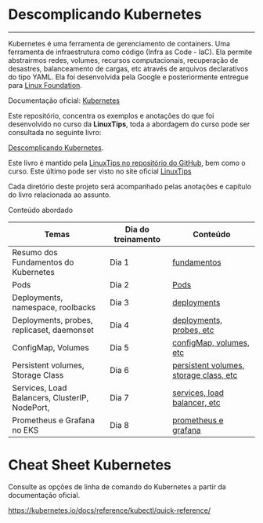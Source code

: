 # Descomplicando Kubernetes  

***  

Kubernetes é uma ferramenta de gerenciamento de containers. Uma ferramenta de infraestrutura como código (Infra as Code - IaC). Ela permite abstrairmos redes, volumes, recursos computacionais, recuperação de desastres, balanceamento de cargas, etc através de arquivos declarativos do tipo YAML. Ela foi desenvolvida pela Google e posteriormente entregue para [Linux Foundation](https://www.linuxfoundation.org/).   

Documentação oficial:  [Kubernetes](https://kubernetes.io/pt-br/docs/home/)  

Este repositório, concentra os exemplos e anotações do que foi desenvolvido no curso da __LinuxTips__, toda a abordagem do curso pode ser consultada no seguinte livro:  

[Descomplicando Kubernetes](https://livro.descomplicandokubernetes.com.br/pt/).   

Este livro é mantido pela [LinuxTips no repositório do GitHub](https://github.com/badtuxx/DescomplicandoKubernetes), bem como o curso. Este último pode ser visto no site oficial [LinuxTips](https://www.linuxtips.io/)  

Cada diretório deste projeto será acompanhado pelas anotações e capítulo do livro relacionada ao assunto.    



Conteúdo abordado  

| Temas | Dia do treinamento      | Conteúdo          |
|--------|-----------|----------------|
| Resumo dos Fundamentos do Kubernetes | Dia 1  | [fundamentos](./day-1/README.md) |
| Pods | Dia 2 | [Pods](./day-2/) |
| Deployments, namespace, roolbacks | Dia 3 | [deployments](./day-3/) |
| Deployments, probes, replicaset, daemonset | Dia 4 | [deployments, probes, etc](./day-4/) |  
| ConfigMap, Volumes | Dia 5 | [configMap, volumes, etc](./day-5/) |  
| Persistent volumes, Storage Class | Dia 6 | [persistent volumes, storage class, etc](./day-6/) |
| Services, Load Balancers, ClusterIP, NodePort,  | Dia 7 | [services, load balancer, etc](./day-7/) |
| Prometheus e Grafana no EKS | Dia 8 | [prometheus e grafana](./day-8/) |



# Cheat Sheet Kubernetes   

Consulte as opções de linha de comando do Kubernetes a partir da documentação oficial.  



https://kubernetes.io/docs/reference/kubectl/quick-reference/